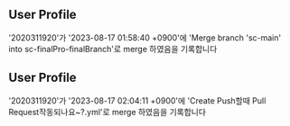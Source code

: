 



## User Profile
'2020311920'가 '2023-08-17 01:58:40 +0900'에 'Merge branch 'sc-main' into sc-finalPro-finalBranch'로 merge 하였음을 기록합니다



## User Profile
'2020311920'가 '2023-08-17 02:04:11 +0900'에 'Create Push할때 Pull Request작동되나요~?.yml'로 merge 하였음을 기록합니다



